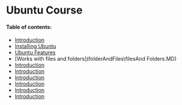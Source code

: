 # Ubuntu Course

#### Table of contents:

- [Introduction](https://github.com/bassammannaa/Ubuntu-Training/blob/master/Introduction/Introduction.md)
- [Installing Ubuntu](https://github.com/bassammannaa/Ubuntu-Training/blob/master/Installing%20Ubuntu/InstallingUbuntu.md)
- [Ubuntu Features](https://github.com/bassammannaa/Ubuntu-Training/blob/master/Ubuntu%20Features/UbuntuFeatures.md)
- [Works with files and folders](folderAndFiles\filesAnd Folders.MD)
- [Introduction]()
- [Introduction]()
- [Introduction]()
- [Introduction]()
- [Introduction]()
- [Introduction]()

